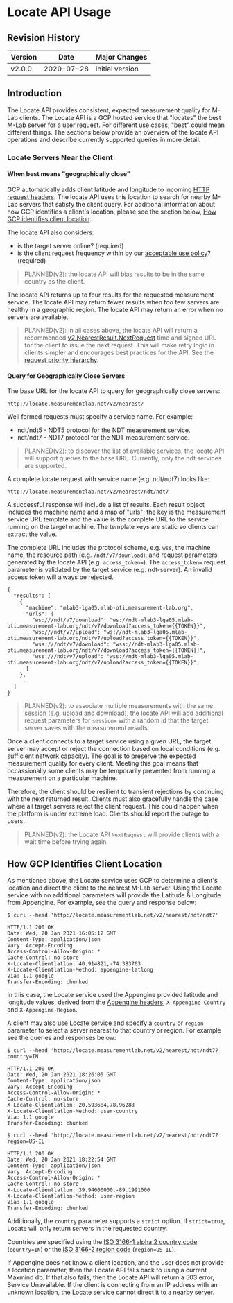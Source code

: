 # Locate API Usage

## Revision History

| Version  | Date       |  Major Changes  |
|----------|------------|-----------------|
| v2.0.0   | 2020-07-28 | initial version |

## Introduction

The Locate API provides consistent, expected measurement quality for M-Lab
clients. The Locate API is a GCP hosted service that "locates" the best M-Lab
server for a user request. For different use cases, "best" could mean
different things. The sections below provide an overview of the locate API
operations and describe currently supported queries in more detail.

### Locate Servers Near the Client

#### When best means "geographically close"

GCP automatically adds client latitude and longitude to incoming [HTTP request
headers][headers]. The locate API uses this location to search for nearby M-Lab
servers that satisfy the client query. For additional information about how
GCP identifies a client's location, please see the section below, [How GCP
identifies client location](#how-gcp-identifies-client-location).

[headers]: https://cloud.google.com/load-balancing/docs/user-defined-request-headers#how_user-defined_request_headers_work

The locate API also considers:

* is the target server online? (required)
* is the client request frequency within by our [acceptable use policy][aup]?
  (required)

> PLANNED(v2): the locate API will bias results to be in the same country
as the client.

The locate API returns up to four results for the requested measurement
service. The locate API may return fewer results when too few servers are
healthy in a geographic region. The locate API may return an error when no
servers are available.

> PLANNED(v2): in all cases above, the locate API will return a recommended
[v2.NearestResult.NextRequest][nextRequest] time and signed URL for the client
to issue the next request. This will make retry logic in clients simpler and
encourages best practices for the API. See the [request priority
hierarchy][priority].

[nextRequest]: https://godoc.org/github.com/m-lab/locate/api/v2#NearestResult
[priority]: https://godoc.org/github.com/m-lab/locate/api/v2
[aup]: https://www.measurementlab.net/aup

#### Query for Geographically Close Servers

The base URL for the locate API to query for geographically close
servers:

    http://locate.measurementlab.net/v2/nearest/

Well formed requests must specify a service name. For example:

* ndt/ndt5 - NDT5 protocol for the NDT measurement service.
* ndt/ndt7 - NDT7 protocol for the NDT measurement service.

> PLANNED(v2): to discover the list of available services, the locate API
will support queries to the base URL. Currently, only the ndt services are
supported.

A complete locate request with service name (e.g. ndt/ndt7) looks like:

    http://locate.measurementlab.net/v2/nearest/ndt/ndt7

A successful response will include a list of results. Each result object
includes the machine name and a map of "urls"; the key is the measurement
service URL template and the value is the complete URL to the service running
on the target machine. The template keys are static so clients can extract
the value.

The complete URL includes the protocol scheme, e.g. `wss`, the machine name,
the resource path (e.g. `/ndt/v7/download`), and request parameters generated
by the locate API (e.g. `access_token=`). The `access_token=` request
parameter is validated by the target service (e.g. ndt-server). An invalid
access token will always be rejected.

    {
      "results": [
        {
          "machine": "mlab3-lga05.mlab-oti.measurement-lab.org",
          "urls": {
            "ws:///ndt/v7/download": "ws://ndt-mlab3-lga05.mlab-oti.measurement-lab.org/ndt/v7/download?access_token={{TOKEN}}",
            "ws:///ndt/v7/upload": "ws://ndt-mlab3-lga05.mlab-oti.measurement-lab.org/ndt/v7/upload?access_token={{TOKEN}}",
            "wss:///ndt/v7/download": "wss://ndt-mlab3-lga05.mlab-oti.measurement-lab.org/ndt/v7/download?access_token={{TOKEN}}",
            "wss:///ndt/v7/upload": "wss://ndt-mlab3-lga05.mlab-oti.measurement-lab.org/ndt/v7/upload?access_token={{TOKEN}}",
          }
        },
        ...
      ]
    }

> PLANNED(v2): to associate multiple measurements with the same session (e.g.
upload and download), the locate API will add additional request
parameters for `session=` with a random id that the target server saves with
the measurement results.

Once a client connects to a target service using a given URL, the target
server may accept or reject the connection based on local conditions (e.g.
sufficient network capacity). The goal is to preserve the expected
measurement quality for every client. Meeting this goal means that
occassionally some clients may be temporarily prevented from running a
measurement on a particular machine.

Therefore, the client should be resilient to transient rejections by continuing
with the next returned result. Clients must also gracefully handle the case
where all target servers reject the client request. This could happen when
the platform is under extreme load. Clients should report the outage to
users.

> PLANNED(v2): the Locate API `NextRequest` will provide clients with a wait
time before trying again.

## How GCP Identifies Client Location

As mentioned above, the Locate service uses GCP to determine a client's
location and direct the client to the nearest M-Lab server. Using the Locate
service with no additional parameters will provide the Latitude & Longitude
from Appengine. For example, see the query and response below:

```
$ curl --head 'http://locate.measurementlab.net/v2/nearest/ndt/ndt7'

HTTP/1.1 200 OK
Date: Wed, 20 Jan 2021 16:05:12 GMT
Content-Type: application/json
Vary: Accept-Encoding
Access-Control-Allow-Origin: *
Cache-Control: no-store
X-Locate-Clientlatlon: 40.914821,-74.383763
X-Locate-Clientlatlon-Method: appengine-latlong
Via: 1.1 google
Transfer-Encoding: chunked
```

In this case, the Locate service used the Appengine provided latitude and
longitude values, derived from the [Appengine headers](headers),
`X-Appengine-Country` and `X-Appengine-Region`.

[headers]: https://cloud.google.com/appengine/docs/flexible/go/reference/request-headers

A client may also use Locate service and specify a `country` or `region`
parameter to select a server nearest to that country or region. For example
see the queries and responses below:

```
$ curl --head 'http://locate.measurementlab.net/v2/nearest/ndt/ndt7?country=IN

HTTP/1.1 200 OK
Date: Wed, 20 Jan 2021 18:26:05 GMT
Content-Type: application/json
Vary: Accept-Encoding
Access-Control-Allow-Origin: *
Cache-Control: no-store
X-Locate-Clientlatlon: 20.593684,78.96288
X-Locate-Clientlatlon-Method: user-country
Via: 1.1 google
Transfer-Encoding: chunked

$ curl --head 'http://locate.measurementlab.net/v2/nearest/ndt/ndt7?region=US-IL'

HTTP/1.1 200 OK
Date: Wed, 20 Jan 2021 18:22:54 GMT
Content-Type: application/json
Vary: Accept-Encoding
Access-Control-Allow-Origin: *
Cache-Control: no-store
X-Locate-Clientlatlon: 39.94600000,-89.1991000
X-Locate-Clientlatlon-Method: user-region
Via: 1.1 google
Transfer-Encoding: chunked
```

Additionally, the `country` parameter supports a `strict` option.
If `strict=true`, Locate will only return servers in the requested country.

Countries are specified using the [ISO 3166-1 alpha 2 country code][iso1]
(`country=IN`) or the [ISO 3166-2 region code][iso2] (`region=US-IL`).

[iso1]: https://en.wikipedia.org/wiki/ISO_3166-1_alpha-2
[iso2]: https://en.wikipedia.org/wiki/ISO_3166-2

 If Appengine does not know a client location, and the user does not provide a
 location parameter, then the Locate API falls back to using a current Maxmind
 db. If that also fails, then the Locate API will return a 503 error, Service
 Unavailable. If the client is connecting from an IP address with an unknown
 location, the Locate service cannot direct it to a nearby server.
